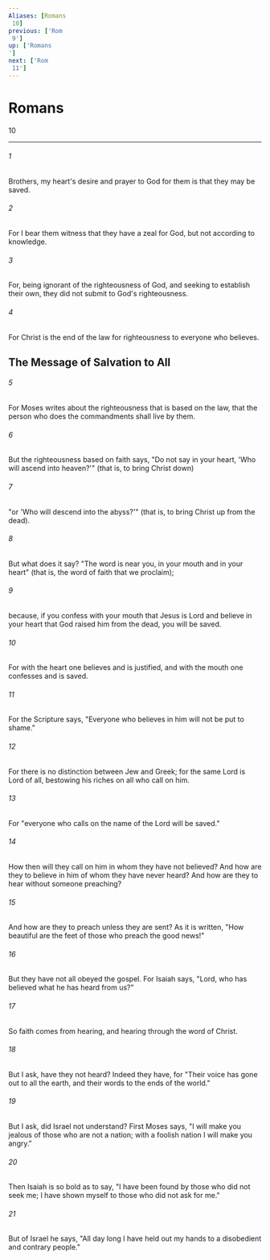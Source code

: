 ```yaml
---
Aliases: [Romans 10]
previous: ['Rom 9']
up: ['Romans']
next: ['Rom 11']
---
```

# Romans 10

***
 

###### 1 
Brothers, my heart's desire and prayer to God for them is that they may be saved.  

###### 2 
For I bear them witness that they have a zeal for God, but not according to knowledge.  

###### 3 
For, being ignorant of the righteousness of God, and seeking to establish their own, they did not submit to God's righteousness.  

###### 4 
For Christ is the end of the law for righteousness to everyone who believes.  ## The Message of Salvation to All  

###### 5 
For Moses writes about the righteousness that is based on the law, that the person who does the commandments shall live by them.  

###### 6 
But the righteousness based on faith says, "Do not say in your heart, 'Who will ascend into heaven?'" (that is, to bring Christ down)  

###### 7 
"or 'Who will descend into the abyss?'" (that is, to bring Christ up from the dead).  

###### 8 
But what does it say? "The word is near you, in your mouth and in your heart" (that is, the word of faith that we proclaim);  

###### 9 
because, if you confess with your mouth that Jesus is Lord and believe in your heart that God raised him from the dead, you will be saved.  

###### 10 
For with the heart one believes and is justified, and with the mouth one confesses and is saved.  

###### 11 
For the Scripture says, "Everyone who believes in him will not be put to shame."  

###### 12 
For there is no distinction between Jew and Greek; for the same Lord is Lord of all, bestowing his riches on all who call on him.  

###### 13 
For "everyone who calls on the name of the Lord will be saved."  

###### 14 
How then will they call on him in whom they have not believed? And how are they to believe in him of whom they have never heard? And how are they to hear without someone preaching?  

###### 15 
And how are they to preach unless they are sent? As it is written, "How beautiful are the feet of those who preach the good news!"  

###### 16 
But they have not all obeyed the gospel. For Isaiah says, "Lord, who has believed what he has heard from us?"  

###### 17 
So faith comes from hearing, and hearing through the word of Christ.  

###### 18 
But I ask, have they not heard? Indeed they have, for "Their voice has gone out to all the earth,  and their words to the ends of the world."  

###### 19 
But I ask, did Israel not understand? First Moses says, "I will make you jealous of those who are not a nation;  with a foolish nation I will make you angry."  

###### 20 
Then Isaiah is so bold as to say, "I have been found by those who did not seek me;  I have shown myself to those who did not ask for me."  

###### 21 
But of Israel he says, "All day long I have held out my hands to a disobedient and contrary people."

